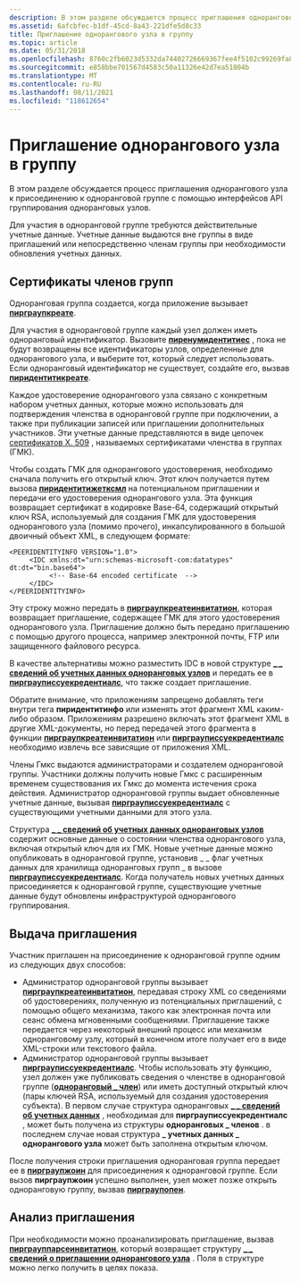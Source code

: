 ```yaml
---
description: В этом разделе обсуждается процесс приглашения однорангового узла к присоединению к одноранговой группе с помощью интерфейсов API группирования одноранговых узлов.
ms.assetid: 6afcbfec-b1df-45cd-8a43-221dfe5d8c33
title: Приглашение однорангового узла в группу
ms.topic: article
ms.date: 05/31/2018
ms.openlocfilehash: 8760c2fb6023d5332da74402726669367fee4f5102c99269fa8e603653a1e2eb
ms.sourcegitcommit: e858bbe701567d4583c50a11326e42d7ea51804b
ms.translationtype: MT
ms.contentlocale: ru-RU
ms.lasthandoff: 08/11/2021
ms.locfileid: "118612654"
---
```

# <a name="inviting-a-peer-to-a-group"></a>Приглашение однорангового узла в группу

В этом разделе обсуждается процесс приглашения однорангового узла к присоединению к одноранговой группе с помощью интерфейсов API группирования одноранговых узлов.

Для участия в одноранговой группе требуются действительные учетные данные. Учетные данные выдаются вне группы в виде приглашений или непосредственно членам группы при необходимости обновления учетных данных.

## <a name="group-member-certificates"></a>Сертификаты членов групп

Одноранговая группа создается, когда приложение вызывает [**пирграупкреате**](/windows/desktop/api/P2P/nf-p2p-peergroupcreate).

Для участия в одноранговой группе каждый узел должен иметь одноранговый идентификатор. Вызовите [**пиренумидентитиес**](/windows/desktop/api/P2P/nf-p2p-peerenumidentities) , пока не будут возвращены все идентификаторы узлов, определенные для однорангового узла, и выберите тот, который следует использовать. Если одноранговый идентификатор не существует, создайте его, вызвав [**пиридентитикреате**](/windows/desktop/api/P2P/nf-p2p-peeridentitycreate).

Каждое удостоверение однорангового узла связано с конкретным набором учетных данных, которые можно использовать для подтверждения членства в одноранговой группе при подключении, а также при публикации записей или приглашении дополнительных участников. Эти учетные данные представляются в виде цепочек [сертификатов X. 509](https://www.ietf.org/rfc/rfc2511.txt) , называемых сертификатами членства в группах (ГМК).

Чтобы создать ГМК для однорангового удостоверения, необходимо сначала получить его открытый ключ. Этот ключ получается путем вызова [**пиридентитижетксмл**](/windows/desktop/api/P2P/nf-p2p-peeridentitygetxml) на потенциальном приглашении и передачи его удостоверения однорангового узла. Эта функция возвращает сертификат в кодировке Base-64, содержащий открытый ключ RSA, используемый для создания ГМК для удостоверения однорангового узла (помимо прочего), инкапсулированного в большой двоичный объект XML, в следующем формате:

``` syntax
<PEERIDENTITYINFO VERSION="1.0">
     <IDC xmlns:dt="urn:schemas-microsoft-com:datatypes" dt:dt="bin.base64">
          <!-- Base-64 encoded certificate  -->
     </IDC>
</PEERIDENTITYINFO>
```

Эту строку можно передать в [**пирграупкреатеинвитатион**](/windows/desktop/api/P2P/nf-p2p-peergroupcreateinvitation), которая возвращает приглашение, содержащее ГМК для этого удостоверения однорангового узла. Приглашение должно быть передано приглашению с помощью другого процесса, например электронной почты, FTP или защищенного файлового ресурса.

В качестве альтернативы можно разместить IDC в новой структуре [**\_ \_ сведений об учетных данных одноранговых узлов**](/windows/desktop/api/P2P/ns-p2p-peer_credential_info) и передать ее в [**пирграуписсуекредентиалс**](/windows/desktop/api/P2P/nf-p2p-peergroupissuecredentials), что также создает приглашение.

Обратите внимание, что приложениям запрещено добавлять теги внутри тега **пиридентитинфо** или изменять этот фрагмент XML каким-либо образом. Приложениям разрешено включать этот фрагмент XML в другие XML-документы, но перед передачей этого фрагмента в функции [**пирграупкреатеинвитатион**](/windows/desktop/api/P2P/nf-p2p-peergroupcreateinvitation) или [**пирграуписсуекредентиалс**](/windows/desktop/api/P2P/nf-p2p-peergroupissuecredentials) необходимо извлечь все зависящие от приложения XML.

Члены Гмкс выдаются администраторами и создателем одноранговой группы. Участники должны получить новые Гмкс с расширенным временем существования их Гмкс до момента истечения срока действия. Администратор одноранговой группы выдает обновленные учетные данные, вызывая [**пирграуписсуекредентиалс**](/windows/desktop/api/P2P/nf-p2p-peergroupissuecredentials) с существующими учетными данными для этого узла.

Структура [**\_ \_ сведений об учетных данных одноранговых узлов**](/windows/desktop/api/P2P/ns-p2p-peer_credential_info) содержит основные данные о состоянии членства однорангового узла, включая открытый ключ для их ГМК. Новые учетные данные можно опубликовать в одноранговой группе, установив \_ \_ флаг учетных данных для хранилища одноранговых групп \_ в вызове [**пирграуписсуекредентиалс**](/windows/desktop/api/P2P/nf-p2p-peergroupissuecredentials). Когда получатель новых учетных данных присоединяется к одноранговой группе, существующие учетные данные будут обновлены инфраструктурой однорангового группирования.

## <a name="issuing-an-invitation"></a>Выдача приглашения

Участник приглашен на присоединение к одноранговой группе одним из следующих двух способов:

-   Администратор одноранговой группы вызывает [**пирграупкреатеинвитатион**](/windows/desktop/api/P2P/nf-p2p-peergroupcreateinvitation), передавая строку XML со сведениями об удостоверениях, полученную из потенциальных приглашений, с помощью общего механизма, такого как электронная почта или сеанс обмена мгновенными сообщениями. Приглашение также передается через некоторый внешний процесс или механизм одноранговому узлу, который в конечном итоге получает его в виде XML-строки или текстового файла.
-   Администратор одноранговой группы вызывает [**пирграуписсуекредентиалс**](/windows/desktop/api/P2P/nf-p2p-peergroupissuecredentials). Чтобы использовать эту функцию, узел должен уже публиковать сведения о членстве в одноранговой группе ([**одноранговый \_ член**](/windows/desktop/api/P2P/ns-p2p-peer_member)) или иметь доступный открытый ключ (пары ключей RSA, используемый для создания удостоверения субъекта). В первом случае структура одноранговых [**\_ \_ сведений об учетных данных**](/windows/desktop/api/P2P/ns-p2p-peer_credential_info) , необходимая для **пирграуписсуекредентиалс** , может быть получена из структуры **одноранговых \_ членов** . в последнем случае новая структура **\_ учетных данных \_ однорангового узла** может быть заполнена открытым ключом.

После получения строки приглашения одноранговая группа передает ее в [**пирграупжоин**](/windows/desktop/api/P2P/nf-p2p-peergroupjoin) для присоединения к одноранговой группе. Если вызов **пирграупжоин** успешно выполнен, узел может позже открыть одноранговую группу, вызвав [**пирграупопен**](/windows/desktop/api/P2P/nf-p2p-peergroupopen).

## <a name="parsing-an-invitation"></a>Анализ приглашения

При необходимости можно проанализировать приглашение, вызвав [**пирграуппарсеинвитатион**](/windows/desktop/api/P2P/nf-p2p-peergroupparseinvitation), который возвращает структуру [**\_ \_ сведений о приглашении однорангового узла**](/windows/desktop/api/P2P/ns-p2p-peer_invitation_info) . Поля в структуре можно легко получить в целях показа.

 

 



